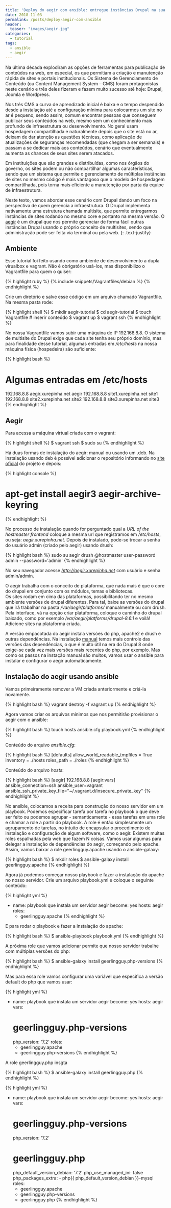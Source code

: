 ```yaml
---
title: 'Deploy do aegir com ansible: entregue instâncias Drupal na sua instituição'
date: 2018-11-03
permalink: /posts/deploy-aegir-com-ansible
header:
  teaser: "images/aegir.jpg"
categories: 
  - tutorial
tags:
  - ansible
  - aegir
---
```


Na última década explodiram as opções de ferramentas para publicação de conteúdos na web,
em especial, os que permitiam a criação e manutenção rápida de sites e portais institucionais.
Os Sistema de Gerenciamento de Conteúdo (ou Content Management System – CMS) foram protagonistas
neste cenário e três deles fizeram e fazem muito sucesso até hoje: Drupal, Joomla e Wordpress.

Nos três CMS a curva de aprendizado inicial é baixa e o tempo despendido desde a instalação
até a configuração mínima para colocarmos um site no ar é pequeno, sendo assim, comum
encontrar pessoas que conseguem publicar seus conteúdos na web, mesmo sem um conhecimento
mais profundo de infraestrutura ou desenvolvimento.
No geral usam hospedagem compartilhada e naturalmente depois que o site está no ar, deixam de 
dar atenção as questões técnicas, como aplicação de atualizações de seguranças recomendadas
(que chegam a ser semanais) e passam a se dedicar mais aos conteúdos, cenário que eventualmente
aumenta as chances de seus sites serem atacados.

Em instituições que são grandes e distribuídas, como nos órgãos do governo, os sites podem ou
não compartilhar algumas características, sendo que um sistema que permite o gerenciamento
de múltiplas instâncias de sites no mesmo código é mais vantagoso que o modelo de hospedagem
compartilhada, pois torna mais eficiente a manutenção por parta da equipe de infraestrutura.

Neste texto, vamos abordar esse cenário com Drupal dando um foco na perspectiva de quem
gerencia a infraestrutura. O Drupal implementa nativamente uma estrutura chamada multisite,
que permite entregarmos instâncias de sites rodando no mesmo core e portanto na mesma versão.
O [aegir](https://www.aegirproject.org/) é um drupal que nos permite gerenciar de forma fácil 
outras instâncias Drupal usando o próprio conceito de multisites, sendo que administração
pode ser feita via terminal ou pela web.
{: .text-justify}

## Ambiente

Esse tutorial foi feito usando como ambiente de desenvolvimento a dupla
virualbox e vagrant. Não é obrigatório usá-los, mas disponibilizo o
Vagrantfile para quem o quiser:

{% highlight ruby  %}
{% include snippets/Vagrantfiles/debian %}
{% endhighlight %}

Crie um diretório e salve esse código em um arquivo chamado Vagrantfile. 
Na mesma pasta rode:

{% highlight shell %}
$ mkdir aegir-tutorial
$ cd aegir-tutorial
$ touch Vagrantfile # inserir conteúdo 
$ vagrant up
$ vagrant ssh
{% endhighlight %}

No nossa Vagrantfile vamos subir uma máquina de IP 192.168.8.8.
O sistema de multisite do Drupal exige que cada site tenha seu próprio domínio,
mas para finalidade desse tutorial, algumas entradas em */etc/hosts* na nossa 
máquina física (hospedeira) são suficiente:

{% highlight bash %}
# Algumas entradas em /etc/hosts
192.168.8.8 aegir.xurepinha.net aegir
192.168.8.8 site1.xurepinha.net site1
192.168.8.8 site2.xurepinha.net site2
192.168.8.8 site3.xurepinha.net site3
{% endhighlight %}

## Aegir

Para acessa a máquina virtual criada com o vagrant:

{% highlight shell %}
$ vagrant ssh
$ sudo su
{% endhighlight %}

Há duas formas de instalação do aegir: manual ou usando um .deb.
Na instalação usando deb é possível adicionar o repositório informando no 
[site oficial](https://www.aegirproject.org/#download)
do projeto e depois:

{% highlight console %}
# apt-get install aegir3 aegir-archive-keyring
{% endhighlight %}

No processo de instalação quando for perguntado qual a *URL of the hostmaster
frontend* coloque a mesma url que registramos em */etc/hosts*, 
ou seja: *aegir.xurepinha.net*. Depois de instalado, pode-se trocar a senha
do usuário admin (criado pelo aegir) usando drush:

{% highlight bash %}
sudo su aegir
drush @hostmaster user-password admin --password='admin'
{% endhighlight %}

No seu navegador acesse *http://aegir.xurepinha.net* com usuário e senha
admin/admin. 

O aegir trabalha com o conceito de plataforma, que nada mais é
que o core do drupal em conjunto com os módulos, temas e bibliotecas.  
Os sites rodam em cima das plataformas, possibilitando ter no 
mesmo ambiente versões de drupal diferentes.
Para tal, baixe as versões do drupal que irá trabalhar na pasta
*/var/aegir/platforms/* manualmente ou com drush. Pela interface,
vá na opção criar plataforma, coloque o caminho do drupal baixado,
como por exemplo */var/aegir/platforms/drupal-8.6.1* e voilà! Adicione
sites na plataforma criada.

A versão empacotada do aegir instala versões do php, apache2 e drush
e outras dependências. Na instalação [manual](https://docs.aegirproject.org/install/)
temos mais controle das versões das dependências, o que é muito útil na era
do Drupal 8 onde exige-se cada vez mais versões mais recentes do php, por exemplo.
Mas como os passos na instação manual são muitos, vamos usar o ansible para 
instalar e configurar o aegir automaticamente.

## Instalação do aegir usando ansible

Vamos primeiramente remover a VM criada anteriormente
e criá-la novamente.

{% highlight bash %}
vagrant destroy -f
vagrant up
{% endhighlight %}

Agora vamos criar os arquivos mínimos que nos permitirão 
provisionar o aegir com o ansible:

{% highlight bash %}
touch hosts ansible.cfg playbook.yml
{% endhighlight %}

Conteúdo do arquivo *ansible.cfg*:

{% highlight bash %}
[defaults]
allow_world_readable_tmpfiles = True
inventory = ./hosts
roles_path = ./roles
{% endhighlight %}

Conteúdo do arquivo *hosts*:

{% highlight bash %}
[aegir]
192.168.8.8 
[aegir:vars]
ansible_connection=ssh
ansible_user=vagrant
ansible_ssh_private_key_file="~/.vagrant.d/insecure_private_key"
{% endhighlight %}

No ansible, colocamos a receita para construção do nosso servidor em um playbook. 
Podemos especificar tarefa por tarefa no playbook o que deve ser feito ou podemos
agrupar - semanticamente - essa tarefas em uma role e chamar a role a partir do 
playbook. A role é então simplesmente um agrupamento de tarefas, no intuito
de encapsular o procedimento de instalação e configuração de algum software, 
como o aegir. Existem muitas roles espalhadas pela web que fazem N coisas.
Vamos usar algumas para delegar a instalação de dependências do aegir,
começando pelo apache. Assim, vamos baixar a role geerlingguy.apache 
usando o ansible-galaxy:

{% highlight bash %}
$ mkdir roles
$ ansible-galaxy install geerlingguy.apache
{% endhighlight %}

Agora já podemos começar nosso playbook e fazer a instalação do apache
no nosso servidor. Crie um arquivo playbook.yml e coloque o seguinte conteúdo:

{% highlight yml %}
- name: playbook que instala um servidor aegir
  become: yes
  hosts: aegir
  roles:
    - geerlingguy.apache
{% endhighlight %}

E para rodar o playbook e fazer a instalação do apache:

{% highlight bash %}
$ ansible-playbook playbook.yml
{% endhighlight %}

A próxima role que vamos adicionar permite que nosso servidor trabalhe
com múltiplas versões do php:

{% highlight bash %}
$ ansible-galaxy install geerlingguy.php-versions
{% endhighlight %}

Mas para essa role vamos configurar uma variável que específica
a versão default do php que vamos usar:

{% highlight yml %}
- name: playbook que instala um servidor aegir
  become: yes
  hosts: aegir
  vars:
    # geerlingguy.php-versions
    php_version: '7.2'
  roles:
    - geerlingguy.apache
    - geerlingguy.php-versions
{% endhighlight %}

A role geerlingguy.php insgta

{% highlight bash %}
$ ansible-galaxy install geerlingguy.php
{% endhighlight %}

{% highlight yml %}
- name: playbook que instala um servidor aegir
  become: yes
  hosts: aegir
  vars:
    # geerlingguy.php-versions
    php_version: '7.2'
    # geerlingguy.php
    php_default_version_debian: '7.2'
    php_use_managed_ini: false
    php_packages_extra:
      - php{{ php_default_version_debian }}-mysql
  roles:
    - geerlingguy.apache
    - geerlingguy.php-versions
    - geerlingguy.php
{% endhighlight %}


